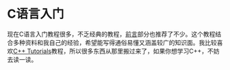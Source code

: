 # C语言入门

现在C语言入门教程很多，不乏经典的教程，[前言](../README.md#Ｃ)部分也推荐了不少。这个教程结合多种资料和我自己的经验，希望能写得通俗易懂又涵盖较广的知识面。我比较喜欢[C++ Tutorials](http://www.cplusplus.com/doc/tutorial/)教程，所以很多东西从那里搬过来了，如果你想学习C++，不妨去读一读。